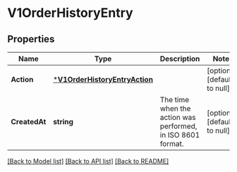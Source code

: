 # V1OrderHistoryEntry

## Properties
Name | Type | Description | Notes
------------ | ------------- | ------------- | -------------
**Action** | [***V1OrderHistoryEntryAction**](V1OrderHistoryEntryAction.md) |  | [optional] [default to null]
**CreatedAt** | **string** | The time when the action was performed, in ISO 8601 format. | [optional] [default to null]

[[Back to Model list]](../README.md#documentation-for-models) [[Back to API list]](../README.md#documentation-for-api-endpoints) [[Back to README]](../README.md)


